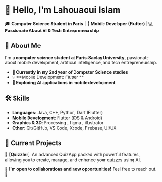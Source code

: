 # 👋 Hello, I'm Lahouaoui Islam

🎓 **Computer Science Student in Paris** | 📱 **Mobile Developer (Flutter)** | 💻 **Passionate About AI & Tech Entrepreneurship**

## 🚀 About Me  
I'm a **computer science student at Paris-Saclay University**, passionate about mobile development, artificial intelligence, and tech entrepreneurship. 

- 📌 **Currently in my 2nd year of Computer Science studies**  
- 💡 **Mobile Development: Flutter **  
- 🤖 **Exploring AI applications in mobile development**  

## 🛠️ Skills  
- **Languages**: Java, C++, Python, Dart (Flutter)  
- **Mobile Development**: Flutter (iOS & Android)  
- **Graphics & 3D**: Processing , figma , illustrator
- **Other**: Git/GitHub, VS Code, Xcode, Firebase, UI/UX  

## 📂 Current Projects  
🔹 **[Quizzler]**: An advanced QuizApp packed with powerful features, allowing you to create, manage, and enhance your quizzes using AI.  


💬 **I'm open to collaborations and new opportunities!** Feel free to reach out. 🚀
